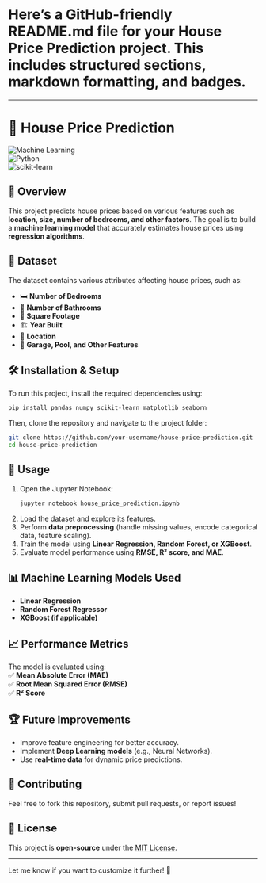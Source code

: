# Here’s a **GitHub-friendly README.md** file for your **House Price Prediction** project. This includes structured sections, markdown formatting, and badges.  

---

# 🏡 House Price Prediction  

![Machine Learning](https://img.shields.io/badge/Machine%20Learning-Regression-blue.svg)  
![Python](https://img.shields.io/badge/Python-3.x-blue.svg)  
![scikit-learn](https://img.shields.io/badge/Scikit--learn-ML%20Model-orange.svg)  

## 📌 Overview  
This project predicts house prices based on various features such as **location, size, number of bedrooms, and other factors**. The goal is to build a **machine learning model** that accurately estimates house prices using **regression algorithms**.  

## 📂 Dataset  
The dataset contains various attributes affecting house prices, such as:  
- 🛏️ **Number of Bedrooms**  
- 🚿 **Number of Bathrooms**  
- 📏 **Square Footage**  
- 🏗️ **Year Built**  
- 📍 **Location**  
- 🚗 **Garage, Pool, and Other Features**  

## 🛠️ Installation & Setup  
To run this project, install the required dependencies using:  

```bash
pip install pandas numpy scikit-learn matplotlib seaborn
```

Then, clone the repository and navigate to the project folder:  

```bash
git clone https://github.com/your-username/house-price-prediction.git  
cd house-price-prediction  
```

## 🚀 Usage  
1. Open the Jupyter Notebook:  
   ```bash
   jupyter notebook house_price_prediction.ipynb
   ```
2. Load the dataset and explore its features.  
3. Perform **data preprocessing** (handle missing values, encode categorical data, feature scaling).  
4. Train the model using **Linear Regression, Random Forest, or XGBoost**.  
5. Evaluate model performance using **RMSE, R² score, and MAE**.  

## 📊 Machine Learning Models Used  
- **Linear Regression**  
- **Random Forest Regressor**  
- **XGBoost (if applicable)**  

## 📈 Performance Metrics  
The model is evaluated using:  
✅ **Mean Absolute Error (MAE)**  
✅ **Root Mean Squared Error (RMSE)**  
✅ **R² Score**  

## 🏆 Future Improvements  
- Improve feature engineering for better accuracy.  
- Implement **Deep Learning models** (e.g., Neural Networks).  
- Use **real-time data** for dynamic price predictions.  

## 🤝 Contributing  
Feel free to fork this repository, submit pull requests, or report issues!  

## 📜 License  
This project is **open-source** under the [MIT License](LICENSE).  

---

Let me know if you want to customize it further! 🚀
